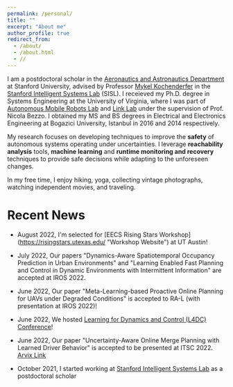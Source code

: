 ```yaml
---
permalink: /personal/
title: ""
excerpt: "About me"
author_profile: true
redirect_from: 
  - /about/
  - /about.html
  - //
---
```


I am a postdoctoral scholar in the [Aeronautics and Astronautics Department](https://aa.stanford.edu/ "Aero&Astro") at Stanford University, advised by Professor [Mykel Kochenderfer](https://mykel.kochenderfer.com/ "Mykel Kochenderfer") in the [Stanford Intelligent Systems Lab](https://web.stanford.edu/group/sisl/cgi-bin/wordpress/ "SISL") (SISL). I receieved my Ph.D. degree in Systems Engineering at the University of Virginia, where I was part of [Autonomous Mobile Robots Lab](https://www.bezzorobotics.com/, "Autonomous Mobile Robots Lab") and [Link Lab](https://engineering.virginia.edu/link-lab, "Link Lab") under the supervision of Prof. Nicola Bezzo. I obtained my MS and BS degrees in Electrical and Electronics Engineering at Bogazici University, Istanbul in 2016 and 2014 respectively. 

My research focuses on developing techniques to improve the **safety** of autonomous systems operating under uncertainties. I leverage **reachability analysis** tools, **machine learning** and **runtime monitoring and recovery** techniques to provide safe decisions while adapting to the unforeseen changes.

In my free time, I enjoy hiking, yoga, collecting vintage photographs, watching independent movies, and  traveling.


Recent News
===
* August 2022, I'm selected for [EECS Rising Stars Workshop] (https://risingstars.utexas.edu/ "Workshop Website") at UT Austin!

* July 2022, Our papers "Dynamics-Aware Spatiotemporal Occupancy Prediction in Urban Environments" and "Learning Enabled Fast Planning and Control in Dynamic Environments with Intermittent Information" are accepted at IROS 2022.

* June 2022, Our paper "Meta-Learning-based Proactive Online Planning for UAVs under Degraded Conditions" is accepted to RA-L (with presentation at IROS 2022)!

* June 2022, We hosted [Learning for Dynamics and Control (L4DC) Conference](https://l4dc.stanford.edu/)! 

* June 2022, Our paper "Uncertainty-Aware Online Merge Planning with Learned Driver Behavior" is accepted to be presented at ITSC 2022. [Arvix Link](https://arxiv.org/pdf/2207.05228.pdf "Arvix link")

* October 2021, I started working at [Stanford Intelligent Systems Lab](https://web.stanford.edu/group/sisl/cgi-bin/wordpress/ "SISL") as a postdoctoral scholar



